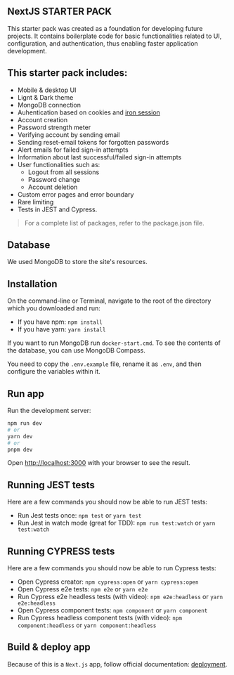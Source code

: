 ## NextJS STARTER PACK

This starter pack was created as a foundation for developing future projects. It contains boilerplate code for basic functionalities related to UI, configuration, and authentication, thus enabling faster application development.

## This starter pack includes:

- Mobile & desktop UI
- Lignt & Dark theme
- MongoDB connection
- Auhentication based on cookies and [iron session](https://github.com/hapijs/iron)
- Account creation
- Password strength meter
- Verifying account by sending email
- Sending reset-email tokens for forgotten passwords
- Alert emails for failed sign-in attempts
- Information about last successful/failed sign-in attempts
- User functionalities such as:
  - Logout from all sessions
  - Password change
  - Account deletion
- Custom error pages and error boundary
- Rare limiting
- Tests in JEST and Cypress.

> For a complete list of packages, refer to the package.json file.

## Database

We used MongoDB to store the site's resources.

## Installation

On the command-line or Terminal, navigate to the root of the directory which you downloaded and run:

- If you have npm: `npm install`
- If you have yarn: `yarn install`

If you want to run MongoDB run `docker-start.cmd`. To see the contents of the database, you can use MongoDB Compass.

You need to copy the `.env.example` file, rename it as `.env`, and then configure the variables within it.

## Run app

Run the development server:

```bash
npm run dev
# or
yarn dev
# or
pnpm dev
```

Open [http://localhost:3000](http://localhost:3000) with your browser to see the result.

## Running JEST tests

Here are a few commands you should now be able to run JEST tests:

- Run Jest tests once: `npm test` or `yarn test`
- Run Jest in watch mode (great for TDD): `npm run test:watch` or `yarn test:watch`

## Running CYPRESS tests

Here are a few commands you should now be able to run Cypress tests:

- Open Cypress creator: `npm cypress:open` or `yarn cypress:open`
- Open Cypress e2e tests: `npm e2e` or `yarn e2e`
- Run Cypress e2e headless tests (with video): `npm e2e:headless` or `yarn e2e:headless`
- Open Cypress component tests: `npm component` or `yarn component`
- Run Cypress headless component tests (with video): `npm component:headless` or `yarn component:headless`

## Build & deploy app

Because of this is a `Next.js` app, follow official documentation: [deployment](https://nextjs.org/docs/pages/building-your-application/deploying).

